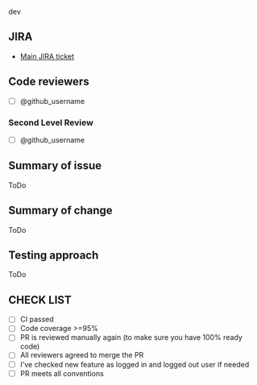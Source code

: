 dev
## JIRA

* [Main JIRA ticket](https://jira.softserve.academy/secure/RapidBoard.jspa?rapidView=id)


## Code reviewers

- [ ] @github_username

### Second Level Review

- [ ] @github_username

## Summary of issue

ToDo

## Summary of change

ToDo

## Testing approach

ToDo

## CHECK LIST
- [ ]  СI passed
- [ ]  Сode coverage >=95%
- [ ]  PR is reviewed manually again (to make sure you have 100% ready code)
- [ ]  All reviewers agreed to merge the PR
- [ ]  I've checked new feature as logged in and logged out user if needed
- [ ]  PR meets all conventions